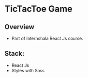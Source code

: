 # TicTacToe Game

## Overview

- Part of Internshala React Js course.

## Stack:

- React Js
- Styles with Sass


